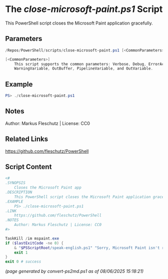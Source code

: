 The *close-microsoft-paint.ps1* Script
===========================

This PowerShell script closes the Microsoft Paint application gracefully.

Parameters
----------
```powershell
/Repos/PowerShell/scripts/close-microsoft-paint.ps1 [<CommonParameters>]

[<CommonParameters>]
    This script supports the common parameters: Verbose, Debug, ErrorAction, ErrorVariable, WarningAction, 
    WarningVariable, OutBuffer, PipelineVariable, and OutVariable.
```

Example
-------
```powershell
PS> ./close-microsoft-paint.ps1

```

Notes
-----
Author: Markus Fleschutz | License: CC0

Related Links
-------------
https://github.com/fleschutz/PowerShell

Script Content
--------------
```powershell
<#
.SYNOPSIS
	Closes the Microsoft Paint app 
.DESCRIPTION
	This PowerShell script closes the Microsoft Paint application gracefully.
.EXAMPLE
	PS> ./close-microsoft-paint.ps1
.LINK
	https://github.com/fleschutz/PowerShell
.NOTES
	Author: Markus Fleschutz | License: CC0
#>

TaskKill /im mspaint.exe
if ($lastExitCode -ne 0) {
	& "$PSScriptRoot/speak-english.ps1" "Sorry, Microsoft Paint isn't running."
	exit 1
}
exit 0 # success
```

*(page generated by convert-ps2md.ps1 as of 08/06/2025 15:18:21)*
